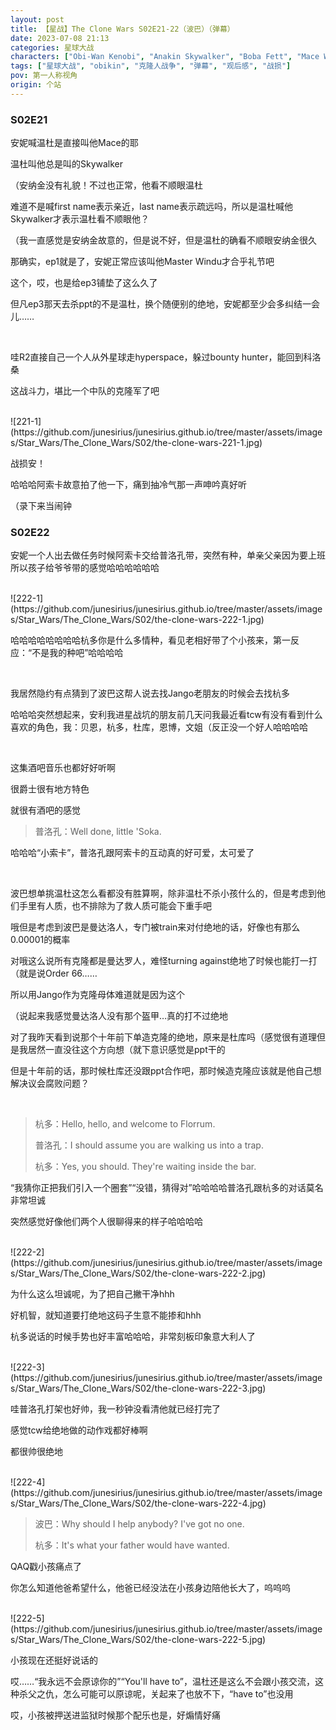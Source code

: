 ```yaml
---
layout: post
title: 【星战】The Clone Wars S02E21-22（波巴）（弹幕）
date: 2023-07-08 21:13
categories: 星球大战
characters: ["Obi-Wan Kenobi", "Anakin Skywalker", "Boba Fett", "Mace Windu", "R2-D2", "Hondo Ohnaka", "Plo Koon"]
tags: ["星球大战", "obikin", "克隆人战争", "弹幕", "观后感", "战损"]
pov: 第一人称视角
origin: 个站
---
```


### S02E21

安妮喊温杜是直接叫他Mace的耶

温杜叫他总是叫的Skywalker

（安纳金没有礼貌！不过也正常，他看不顺眼温杜

难道不是喊first name表示亲近，last name表示疏远吗，所以是温杜喊他Skywalker才表示温杜看不顺眼他？

（我一直感觉是安纳金故意的，但是说不好，但是温杜的确看不顺眼安纳金很久

那确实，ep1就是了，安妮正常应该叫他Master Windu才合乎礼节吧

这个，哎，也是给ep3铺垫了这么久了

但凡ep3那天去杀ppt的不是温杜，换个随便别的绝地，安妮都至少会多纠结一会儿……

<br>

哇R2直接自己一个人从外星球走hyperspace，躲过bounty hunter，能回到科洛桑

这战斗力，堪比一个中队的克隆军了吧

<br>
![221-1](https://github.com/junesirius/junesirius.github.io/tree/master/assets/images/Star_Wars/The_Clone_Wars/S02/the-clone-wars-221-1.jpg)

战损安！

哈哈哈阿索卡故意拍了他一下，痛到抽冷气那一声呻吟真好听

（录下来当闹钟

### S02E22

安妮一个人出去做任务时候阿索卡交给普洛孔带，突然有种，单亲父亲因为要上班所以孩子给爷爷带的感觉哈哈哈哈哈哈

<br>
![222-1](https://github.com/junesirius/junesirius.github.io/tree/master/assets/images/Star_Wars/The_Clone_Wars/S02/the-clone-wars-222-1.jpg)

哈哈哈哈哈哈哈哈杭多你是什么多情种，看见老相好带了个小孩来，第一反应：“不是我的种吧”哈哈哈哈

<br>

我居然隐约有点猜到了波巴这帮人说去找Jango老朋友的时候会去找杭多

哈哈哈突然想起来，安利我进星战坑的朋友前几天问我最近看tcw有没有看到什么喜欢的角色，我：贝恩，杭多，杜库，恩博，文姐（反正没一个好人哈哈哈哈

<br>

这集酒吧音乐也都好好听啊

很爵士很有地方特色

就很有酒吧的感觉

> 普洛孔：Well done, little 'Soka.

哈哈哈“小索卡”，普洛孔跟阿索卡的互动真的好可爱，太可爱了

<br>

波巴想单挑温杜这怎么看都没有胜算啊，除非温杜不杀小孩什么的，但是考虑到他们手里有人质，也不排除为了救人质可能会下重手吧

哦但是考虑到波巴是曼达洛人，专门被train来对付绝地的话，好像也有那么0.00001的概率

对哦这么说所有克隆都是曼达罗人，难怪turning against绝地了时候也能打一打（就是说Order 66……

所以用Jango作为克隆母体难道就是因为这个

（说起来我感觉曼达洛人没有那个盔甲…真的打不过绝地

对了我昨天看到说那个十年前下单造克隆的绝地，原来是杜库吗（感觉很有道理但是我居然一直没往这个方向想（就下意识感觉是ppt干的

但是十年前的话，那时候杜库还没跟ppt合作吧，那时候造克隆应该就是他自己想解决议会腐败问题？

<br>

> 杭多：Hello, hello, and welcome to Florrum.
>
> 普洛孔：I should assume you are walking us into a trap.
>
> 杭多：Yes, you should. They're waiting inside the bar.

“我猜你正把我们引入一个圈套”“没错，猜得对”哈哈哈哈普洛孔跟杭多的对话莫名非常坦诚

突然感觉好像他们两个人很聊得来的样子哈哈哈哈

<br>
![222-2](https://github.com/junesirius/junesirius.github.io/tree/master/assets/images/Star_Wars/The_Clone_Wars/S02/the-clone-wars-222-2.jpg)

为什么这么坦诚呢，为了把自己撇干净hhh

好机智，就知道要打绝地这码子生意不能掺和hhh

杭多说话的时候手势也好丰富哈哈哈，非常刻板印象意大利人了

<br>
![222-3](https://github.com/junesirius/junesirius.github.io/tree/master/assets/images/Star_Wars/The_Clone_Wars/S02/the-clone-wars-222-3.jpg)

哇普洛孔打架也好帅，我一秒钟没看清他就已经打完了

感觉tcw给绝地做的动作戏都好棒啊

都很帅很绝地

<br>
![222-4](https://github.com/junesirius/junesirius.github.io/tree/master/assets/images/Star_Wars/The_Clone_Wars/S02/the-clone-wars-222-4.jpg)

> 波巴：Why should I help anybody? I've got no one.
>
> 杭多：It's what your father would have wanted.

QAQ戳小孩痛点了

你怎么知道他爸希望什么，他爸已经没法在小孩身边陪他长大了，呜呜呜

<br>
![222-5](https://github.com/junesirius/junesirius.github.io/tree/master/assets/images/Star_Wars/The_Clone_Wars/S02/the-clone-wars-222-5.jpg)

小孩现在还挺好说话的

哎……“我永远不会原谅你的”“You'll have to”，温杜还是这么不会跟小孩交流，这种杀父之仇，怎么可能可以原谅呢，关起来了也放不下，“have to”也没用

哎，小孩被押送进监狱时候那个配乐也是，好煽情好痛
